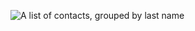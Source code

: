 ![A list of contacts, grouped by last name](https://github.com/nelstrom/Sencha-Touch-list-view-demo/raw/02_grouped_list/screengrabs/grouped-list.png)
